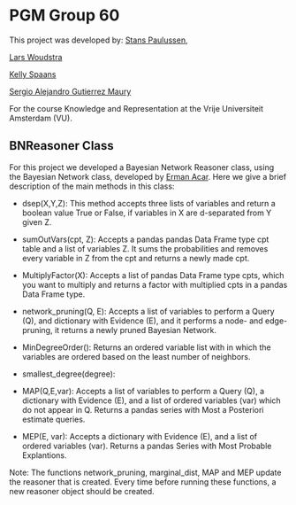 ﻿# PGM Group 60

This project was developed by: 
[Stans Paulussen](https://canvas.vu.nl/groups/193220/users/169653), 

[Lars Woudstra](https://canvas.vu.nl/groups/193220/users/175984)

[Kelly Spaans](https://canvas.vu.nl/groups/193220/users/177742)

[Sergio Alejandro Gutierrez Maury](https://canvas.vu.nl/groups/188476/users/159566) 

For the course Knowledge and Representation at the Vrije Universiteit Amsterdam (VU).


## BNReasoner Class

For this project we developed a Bayesian Network Reasoner class, using the Bayesian Network class, developed by [Erman Acar](https://canvas.vu.nl/courses/55684/users/64587 "Author's name").
Here we give a brief description of the main methods in this class:



 - dsep(X,Y,Z): This method accepts three lists of variables and return a boolean value True or False, if variables in X are d-separated from Y given Z.
 
 - sumOutVars(cpt, Z): Accepts a pandas  pandas Data Frame type cpt table and a list of variables Z. It sums the probabilities and removes every variable in Z from the cpt and returns a newly made cpt. 
 
 - MultiplyFactor(X): Accepts a list of pandas Data Frame type cpts, which you want to multiply and returns a factor with multiplied cpts in a pandas Data Frame type.
 
 - network_pruning(Q, E): Accepts a list of variables to perform a Query (Q), and dictionary with Evidence (E), and it performs a node- and edge-pruning, it returns a newly pruned Bayesian Network. 
 
 - MinDegreeOrder(): Returns an ordered variable list with in which the variables are ordered based on the least number of neighbors.
 
 - smallest_degree(degree):
 
 - MAP(Q,E,var): Accepts a list of variables to perform a Query (Q), a dictionary with Evidence (E), and a list of ordered variables (var) which do not appear in Q. Returns a pandas series with Most a Posteriori estimate queries.
 
 - MEP(E, var): Accepts a dictionary with Evidence (E), and a list of ordered variables (var). Returns a pandas Series with Most Probable Explantions.

Note: The functions network_pruning, marginal_dist, MAP and MEP update the reasoner that is created. Every time before running these functions, a new reasoner object should be created. 
